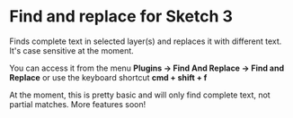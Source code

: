 # Find and replace for Sketch 3

Finds complete text in selected layer(s) and replaces it with different text.  It's case sensitive at the moment.

You can access it from the menu **Plugins -> Find And Replace -> Find and Replace** 
or use the keyboard shortcut **cmd + shift + f**

At the moment, this is pretty basic and will only find complete text, not partial matches.  More features soon!
